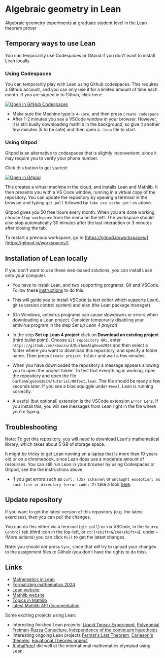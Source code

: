 # Algebraic geometry in Lean

Algebraic geometry experiments at graduate student level in the Lean theorem prover

## Temporary ways to use Lean

You can temporarily use Codespaces or Gitpod if you don't want to install Lean locally.

### Using Codespaces

You can temporarily play with Lean using Github codespaces. This requires a Github account, and you can only use it for a limited amount of time each month. If you are signed in to Github, click here:

<a href='https://codespaces.new/kbuzzard/DurhamAlgGeom2024' target="_blank" rel="noreferrer noopener"><img src='https://github.com/codespaces/badge.svg' alt='Open in GitHub Codespaces' style='max-width: 100%;'></a>

* Make sure the Machine type is `4-core`, and then press `Create codespace`
* After 1-2 minutes you see a VSCode window in your browser. However, it is still busily downloading mathlib in the background, so give it another few minutes (5 to be safe) and then open a `.lean` file to start.

### Using Gitpod

Gitpod is an alternative to codespaces that is slightly inconvenient, since it may require you to verify your phone number.

Click this button to get started:

[![Open in Gitpod](https://gitpod.io/button/open-in-gitpod.svg)](https://gitpod.io/#https://github.com/kbuzzard/DurhamAlgGeom2024)

This creates a virtual machine in the cloud,
and installs Lean and Mathlib.
It then presents you with a VS Code window, running in a virtual
copy of the repository.
You can update the repository by opening a terminal in the browser
and typing `git pull` followed by `lake exe cache get!` as above.

Gitpod gives you 50 free hours every month.
When you are done working, choose `Stop workspace` from the menu on the left.
The workspace should also stop automatically
30 minutes after the last interaction or 3 minutes after closing the tab.

To restart a previous workspace, go to [https://gitpod.io/workspaces/](https://gitpod.io/workspaces/).

## Installation of Lean locally

If you don't want to use these web-based solutions, you can install Lean onto your computer.

* You have to install Lean, and two supporting programs: Git and VSCode. Follow these [instructions](https://docs.lean-lang.org/lean4/doc/quickstart.html) to do this.

* This will guide you to install VSCode (a text editor which supports Lean), git (a version control system) and elan (the Lean package manager).

* (On Windows, antivirus programs can cause slowdowns or errors when downloading a Lean project. Consider temporarily disabling your antivirus program in the step *Set up Lean 4 project*)

* In the step **Set up Lean 4 project** click on **Download an existing project** (third bullet point). Choose `Git repository URL`, enter `https://github.com/kbuzzard/DurhamAlgGeom2024` and then select a folder where you want to download this repository, and specify a folder name. Then press `Create project folder` and wait a few minutes.

* When you have downloaded the repository a message appears allowing you to open the project folder.
To test that everything is working, open the repository and open the file `DurhamAlgGeom2024/Tutorial/00Test.lean`. The file should be ready a few seconds later. If you see a blue squiggle under `#eval`, Lean is running correctly.

* A useful (but optional) extension is the VSCode extension `Error Lens`. If you install this, you will see messages from Lean right in the file where you're typing.

## Troubleshooting

Note: To get this repository, you will need to download Lean's mathematical library, which takes about 5 GB of storage space.

It might be tricky to get Lean running on a laptop that is more than 10 years old or on a chromebook, since Lean does use a moderate amount of resourses.
You can still run Lean in your browser by using Codespaces or Gitpod, see the the instructions above.

* If you get errors such as `curl: (35) schannel` or `uncaught exception: no such file or directory (error code: 2)` take a look [here](https://leanprover-community.github.io/install/project.html#troubleshooting).

## Update repository

If you want to get the latest version of this repository (e.g. the latest exercises), then you can pull the changes.

You can do this either via a terminal (`git pull`)
or via VSCode, in the `Source Control` tab (third icon in the top-left, or `ctrl+shift+G`/`cmd+shift+G`),
under `⋯` (More actions) you can click `Pull` to get the latest changes.

Note: you should *not* press `Sync`, since that will try to upload your changes to the assignment files to Github (you don't have the rights to do this).

## Links

* [Mathematics in Lean](https://leanprover-community.github.io/mathematics_in_lean/)
* [Formalizing mathematics 2024](https://www.ma.imperial.ac.uk/~buzzard/xena/formalising-mathematics-2024/)
* [Lean website](https://www.lean-lang.org/)
* [Mathlib website](https://leanprover-community.github.io/)
* [Topics in Mathlib](https://leanprover-community.github.io/mathlib-overview.html)
* [latest Mathlib API documentation](https://leanprover-community.github.io/mathlib4_docs/)

Some exciting projects using Lean:

* Interesting finished Lean projects: [Liquid Tensor Experiment](https://github.com/leanprover-community/lean-liquid), [Polynomial Freiman-Ruzsa Conjecture](https://teorth.github.io/pfr/), [Independence of the continuum hypothesis](https://flypitch.github.io/)
* Interesting ongoing Lean projects [Fermat's Last Theorem](https://imperialcollegelondon.github.io/FLT/), [Carleson's theorem](https://florisvandoorn.com/carleson/), [Equational Theories project](https://teorth.github.io/equational_theories/)
* [AlphaProof](https://deepmind.google/discover/blog/ai-solves-imo-problems-at-silver-medal-level/) did well at the international mathematics olympiad using Lean.
